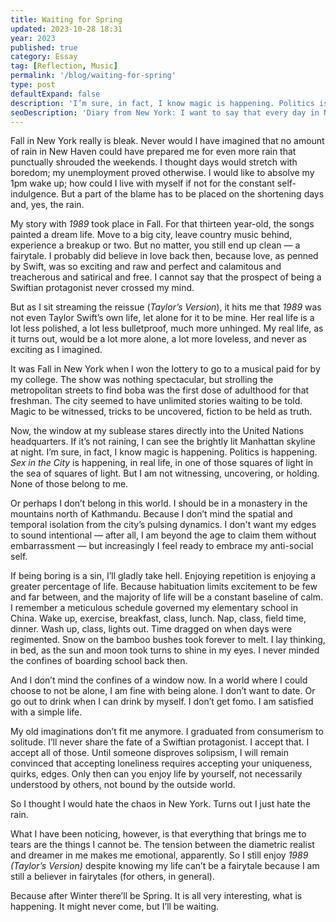 ```yaml
---
title: Waiting for Spring
updated: 2023-10-28 18:31
year: 2023
published: true
category: Essay
tag: [Reflection, Music]
permalink: '/blog/waiting-for-spring'
type: post
defaultExpand: false
description: 'I’m sure, in fact, I know magic is happening. Politics is happening. Sex in the City is happening, in real life, in one of those squares of light in the sea of squares of light. But I am not witnessing, uncovering, or holding. None of those belong to me.'
seoDescription: 'Diary from New York: I want to say that every day in New York is an affirmation of my choice to eventually return to California. Not because of the chaos, which I thought would turn me away, but perhaps, the rain.'
---
```


Fall in New York really is bleak. Never would I have imagined that no amount of rain in New Haven could have prepared me for even more rain that punctually shrouded the weekends. I thought days would stretch with boredom; my unemployment proved otherwise. I would like to absolve my 1pm wake up; how could I live with myself if not for the constant self-indulgence. But a part of the blame has to be placed on the shortening days and, yes, the rain.

My story with _1989_ took place in Fall. For that thirteen year-old, the songs painted a dream life. Move to a big city, leave country music behind, experience a breakup or two. But no matter, you still end up clean — a fairytale. I probably did believe in love back then, because love, as penned by Swift, was so exciting and raw and perfect and calamitous and treacherous and satirical and free. I cannot say that the prospect of being a Swiftian protagonist never crossed my mind.

But as I sit streaming the reissue (_Taylor’s Version_), it hits me that _1989_ was not even Taylor Swift’s own life, let alone for it to be mine. Her real life is a lot less polished, a lot less bulletproof, much more unhinged. My real life, as it turns out, would be a lot more alone, a lot more loveless, and never as exciting as I imagined.

It was Fall in New York when I won the lottery to go to a musical paid for by my college. The show was nothing spectacular, but strolling the metropolitan streets to find boba was the first dose of adulthood for that freshman. The city seemed to have unlimited stories waiting to be told. Magic to be witnessed, tricks to be uncovered, fiction to be held as truth.

Now, the window at my sublease stares directly into the United Nations headquarters. If it’s not raining, I can see the brightly lit Manhattan skyline at night. I’m sure, in fact, I know magic is happening. Politics is happening. _Sex in the City_ is happening, in real life, in one of those squares of light in the sea of squares of light. But I am not witnessing, uncovering, or holding. None of those belong to me.

Or perhaps I don’t belong in this world. I should be in a monastery in the mountains north of Kathmandu. Because I don’t mind the spatial and temporal isolation from the city’s pulsing dynamics. I don't want my edges to sound intentional — after all, I am beyond the age to claim them without embarrassment — but increasingly I feel ready to embrace my anti-social self.

If being boring is a sin, I’ll gladly take hell. Enjoying repetition is enjoying a greater percentage of life. Because habituation limits excitement to be few and far between, and the majority of life will be a constant baseline of calm. I remember a meticulous schedule governed my elementary school in China. Wake up, exercise, breakfast, class, lunch. Nap, class, field time, dinner. Wash up, class, lights out. Time dragged on when days were regimented. Snow on the bamboo bushes took forever to melt. I lay thinking, in bed, as the sun and moon took turns to shine in my eyes. I never minded the confines of boarding school back then.

And I don’t mind the confines of a window now. In a world where I could choose to not be alone, I am fine with being alone. I don’t want to date. Or go out to drink when I can drink by myself. I don’t get fomo. I am satisfied with a simple life.

My old imaginations don’t fit me anymore. I graduated from consumerism to solitude. I’ll never share the fate of a Swiftian protagonist. I accept that. I accept all of those. Until someone disproves solipsism, I will remain convinced that accepting loneliness requires accepting your uniqueness, quirks, edges. Only then can you enjoy life by yourself, not necessarily understood by others, not bound by the outside world.

So I thought I would hate the chaos in New York. Turns out I just hate the rain.

What I have been noticing, however, is that everything that brings me to tears are the things I cannot be. The tension between the diametric realist and dreamer in me makes me emotional, apparently. So I still enjoy _1989 (Taylor’s Version)_ despite knowing my life can’t be a fairytale because I am still a believer in fairytales (for others, in general).

Because after Winter there’ll be Spring. It is all very interesting, what is happening. It might never come, but I’ll be waiting.
